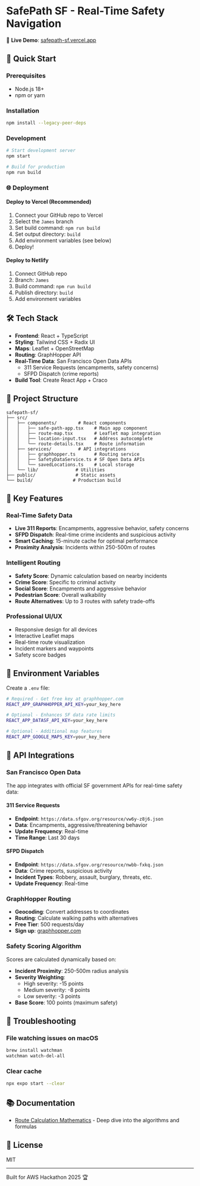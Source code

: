 # SafePath SF - Real-Time Safety Navigation

🚨 **Live Demo**: [safepath-sf.vercel.app](https://safepath-sf.vercel.app)

## 🚀 Quick Start

### Prerequisites
- Node.js 18+ 
- npm or yarn

### Installation
```bash
npm install --legacy-peer-deps
```

### Development
```bash
# Start development server
npm start

# Build for production
npm run build
```

### 🌐 Deployment

#### Deploy to Vercel (Recommended)
1. Connect your GitHub repo to Vercel
2. Select the `James` branch
3. Set build command: `npm run build`
4. Set output directory: `build`
5. Add environment variables (see below)
6. Deploy!

#### Deploy to Netlify
1. Connect GitHub repo
2. Branch: `James`
3. Build command: `npm run build`
4. Publish directory: `build`
5. Add environment variables

## 🛠️ Tech Stack
- **Frontend**: React + TypeScript
- **Styling**: Tailwind CSS + Radix UI
- **Maps**: Leaflet + OpenStreetMap
- **Routing**: GraphHopper API
- **Real-Time Data**: San Francisco Open Data APIs
  - 311 Service Requests (encampments, safety concerns)
  - SFPD Dispatch (crime reports)
- **Build Tool**: Create React App + Craco

## 📁 Project Structure
```
safepath-sf/
├── src/
│   ├── components/        # React components
│   │   ├── safe-path-app.tsx    # Main app component
│   │   ├── route-map.tsx        # Leaflet map integration
│   │   ├── location-input.tsx   # Address autocomplete
│   │   └── route-details.tsx    # Route information
│   ├── services/          # API integrations
│   │   ├── graphhopper.ts       # Routing service
│   │   ├── SafetyDataService.ts # SF Open Data APIs
│   │   └── savedLocations.ts    # Local storage
│   └── lib/              # Utilities
├── public/               # Static assets
└── build/               # Production build
```

## 🌟 Key Features

### Real-Time Safety Data
- **Live 311 Reports**: Encampments, aggressive behavior, safety concerns
- **SFPD Dispatch**: Real-time crime incidents and suspicious activity
- **Smart Caching**: 15-minute cache for optimal performance
- **Proximity Analysis**: Incidents within 250-500m of routes

### Intelligent Routing
- **Safety Score**: Dynamic calculation based on nearby incidents
- **Crime Score**: Specific to criminal activity
- **Social Score**: Encampments and aggressive behavior
- **Pedestrian Score**: Overall walkability
- **Route Alternatives**: Up to 3 routes with safety trade-offs

### Professional UI/UX
- Responsive design for all devices
- Interactive Leaflet maps
- Real-time route visualization
- Incident markers and waypoints
- Safety score badges

## 📝 Environment Variables
Create a `.env` file:
```bash
# Required - Get free key at graphhopper.com
REACT_APP_GRAPHHOPPER_API_KEY=your_key_here

# Optional - Enhances SF data rate limits
REACT_APP_DATASF_API_KEY=your_key_here

# Optional - Additional map features
REACT_APP_GOOGLE_MAPS_KEY=your_key_here
```

## 🔌 API Integrations

### San Francisco Open Data
The app integrates with official SF government APIs for real-time safety data:

#### 311 Service Requests
- **Endpoint**: `https://data.sfgov.org/resource/vw6y-z8j6.json`
- **Data**: Encampments, aggressive/threatening behavior
- **Update Frequency**: Real-time
- **Time Range**: Last 30 days

#### SFPD Dispatch
- **Endpoint**: `https://data.sfgov.org/resource/nwbb-fxkq.json`  
- **Data**: Crime reports, suspicious activity
- **Incident Types**: Robbery, assault, burglary, threats, etc.
- **Update Frequency**: Real-time

### GraphHopper Routing
- **Geocoding**: Convert addresses to coordinates
- **Routing**: Calculate walking paths with alternatives
- **Free Tier**: 500 requests/day
- **Sign up**: [graphhopper.com](https://graphhopper.com)

### Safety Scoring Algorithm
Scores are calculated dynamically based on:
- **Incident Proximity**: 250-500m radius analysis
- **Severity Weighting**:
  - High severity: -15 points
  - Medium severity: -8 points  
  - Low severity: -3 points
- **Base Score**: 100 points (maximum safety)

## 🚨 Troubleshooting

### File watching issues on macOS
```bash
brew install watchman
watchman watch-del-all
```

### Clear cache
```bash
npx expo start --clear
```

## 📚 Documentation
- [Route Calculation Mathematics](./ROUTE_MATHEMATICS.md) - Deep dive into the algorithms and formulas

## 📄 License
MIT

---
Built for AWS Hackathon 2025 🏆
